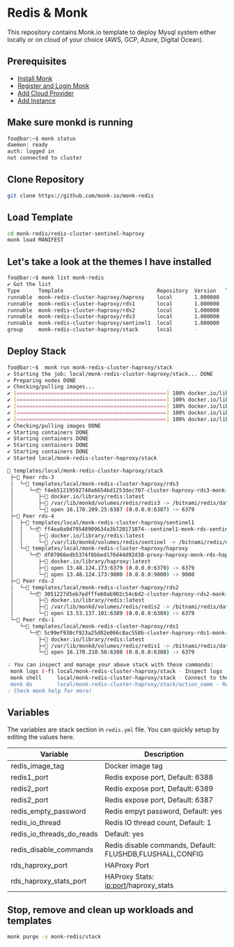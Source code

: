 # Redis & Monk

This repository contains Monk.io template to deploy Mysql system either locally or on cloud of your choice (AWS, GCP, Azure, Digital Ocean).

## Prerequisites

- [Install Monk](https://docs.monk.io/docs/get-monk)
- [Register and Login Monk](https://docs.monk.io/docs/acc-and-auth)
- [Add Cloud Provider](https://docs.monk.io/docs/cloud-provider)
- [Add Instance](https://docs.monk.io/docs/multi-cloud)

## Make sure monkd is running

```bash
foo@bar:~$ monk status
daemon: ready
auth: logged in
not connected to cluster
```

## Clone Repository

```bash
git clone https://github.com/monk-io/monk-redis
```

## Load Template

```bash
cd monk-redis/redis-cluster-sentinel-haproxy
monk load MANIFEST
```

## Let's take a look at the themes I have installed

```bash
foo@bar:~$ monk list monk-redis
✔ Got the list
Type      Template                              Repository  Version   Tags
runnable  monk-redis-cluster-haproxy/haproxy    local       1.000000  -
runnable  monk-redis-cluster-haproxy/rds1       local       1.000000  -
runnable  monk-redis-cluster-haproxy/rds2       local       1.000000  -
runnable  monk-redis-cluster-haproxy/rds3       local       1.000000  -
runnable  monk-redis-cluster-haproxy/sentinel1  local       1.000000  -
group     monk-redis-cluster-haproxy/stack      local       -         -
```

## Deploy Stack

```bash
foo@bar:~$  monk run monk-redis-cluster-haproxy/stack
✔ Starting the job: local/monk-redis-cluster-haproxy/stack... DONE
✔ Preparing nodes DONE
✔ Checking/pulling images...
✔ [================================================] 100% docker.io/library/haproxy:latest rds-4
✔ [================================================] 100% docker.io/library/redis:latest rds-1
✔ [================================================] 100% docker.io/library/redis:latest rds-4
✔ [================================================] 100% docker.io/library/redis:latest rds-3
✔ [================================================] 100% docker.io/library/redis:latest rds-2
✔ Checking/pulling images DONE
✔ Starting containers DONE
✔ Starting containers DONE
✔ Starting containers DONE
✔ Starting containers DONE
✔ Started local/monk-redis-cluster-haproxy/stack

🔩 templates/local/monk-redis-cluster-haproxy/stack
 ├─🧊 Peer rds-3
 │  └─🔩 templates/local/monk-redis-cluster-haproxy/rds3
 │     └─📦 f4eb51219592740a6654bd1253dec707-cluster-haproxy-rds3-monk-rds3
 │        ├─🧩 docker.io/library/redis:latest
 │        ├─💾 /var/lib/monkd/volumes/redis/redis3 -> /bitnami/redis/data
 │        └─🔌 open 16.170.209.25:6387 (0.0.0.0:6387) -> 6379
 ├─🧊 Peer rds-4
 │  ├─🔩 templates/local/monk-redis-cluster-haproxy/sentinel1
 │  │  └─📦 ff4ea0a9d79548909634a3b720171074--sentinel1-monk-rds-sentinel-1
 │  │     ├─🧩 docker.io/library/redis:latest
 │  │     └─💾 /var/lib/monkd/volumes/redis/sentinel -> /bitnami/redis/data
 │  └─🔩 templates/local/monk-redis-cluster-haproxy/haproxy
 │     └─📦 df07066edb5374f8bbed176d44d92d38-proxy-haproxy-monk-rds-haproxy
 │        ├─🧩 docker.io/library/haproxy:latest
 │        ├─🔌 open 13.48.124.173:6379 (0.0.0.0:6379) -> 6379
 │        └─🔌 open 13.48.124.173:9000 (0.0.0.0:9000) -> 9000
 ├─🧊 Peer rds-2
 │  └─🔩 templates/local/monk-redis-cluster-haproxy/rds2
 │     └─📦 3051227d5eb7edfffe60ab902c54c6d2-cluster-haproxy-rds2-monk-rds2
 │        ├─🧩 docker.io/library/redis:latest
 │        ├─💾 /var/lib/monkd/volumes/redis/redis2 -> /bitnami/redis/data
 │        └─🔌 open 13.53.137.101:6389 (0.0.0.0:6389) -> 6379
 └─🧊 Peer rds-1
    └─🔩 templates/local/monk-redis-cluster-haproxy/rds1
       └─📦 5c99ef930cf923a25d82e066c8ac558b-cluster-haproxy-rds1-monk-rds1
          ├─🧩 docker.io/library/redis:latest
          ├─💾 /var/lib/monkd/volumes/redis/redis1 -> /bitnami/redis/data
          └─🔌 open 16.170.210.56:6388 (0.0.0.0:6388) -> 6379

💡 You can inspect and manage your above stack with these commands:
 monk logs (-f) local/monk-redis-cluster-haproxy/stack - Inspect logs
 monk shell     local/monk-redis-cluster-haproxy/stack - Connect to the container's shell
 monk do        local/monk-redis-cluster-haproxy/stack/action_name - Run defined action (if exists)
💡 Check monk help for more!
```

## Variables

The variables are stack section in `redis.yml` file. You can quickly setup by editing the values here.

| Variable                  | Description                                              |
|---------------------------|----------------------------------------------------------|
| redis_image_tag           | Docker image tag                                         |
| redis1_port               | Redis expose port, Default: 6388                         |
| redis2_port               | Redis expose port, Default: 6389                         |
| redis2_port               | Redis expose port, Default: 6387                         |
| redis_empty_password      | Redis empyt password, Default: yes                       |
| redis_io_thread           | Redis IO thread count, Default: 1                        |
| redis_io_threads_do_reads | Default: yes                                             |
| redis_disable_commands    | Redis disable commands, Default: FLUSHDB,FLUSHALL,CONFIG |
| rds_haproxy_port          | HAProxy Port                                             |
| rds_haproxy_stats_port    | HAProxy Stats: <ip:port>/haproxy_stats                   |

## Stop, remove and clean up workloads and templates

```bash
monk purge -x monk-redis/stack
```
